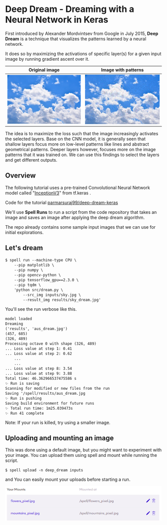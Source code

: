 # Deep Dream - Dreaming with a Neural Network in Keras

First introduced by Alexander Mordvintsev from Google in July 2015, **Deep Dream** is a technique that visualizes the patterns learned by a neural network. 

It does so by maximizing the activations of specific layer(s) for a given input image by running gradient ascent over it.

Original image             |  Image with patterns
:-------------------------:|:-------------------------:
![](https://raw.githubusercontent.com/parmarsuraj99/deep-dream-keras/master/inputs/sky.jpg)  |  ![](https://raw.githubusercontent.com/parmarsuraj99/deep-dream-keras/master/results/sky_dream.jpg)


The idea is to maximize the loss such that the image increasingly activates the selected layers. Base on the CNN model, it is generally seen that shallow layers focus more on low-level patterns like lines and abstract geometrical patterns. Deeper layers however, focuses more on the image patterns that it was trained on. We can use this findings to select the layers and get different outputs.

## Overview

The following tutorial uses a pre-trained Convolutional Neural Network model called "[InceptionV3](https://keras.io/api/applications/inceptionv3/)" from tf.keras .

Code for the tutorial [parmarsuraj99/deep-dream-keras](https://github.com/parmarsuraj99/deep-dream-keras)

We'll use **Spell Runs** to run a script from the code repository that takes an image and saves an image after applying the deep dream algorithm.

The repo already contains some sample input images that we can use for initial explorations.

## Let's dream



```shell
$ spell run --machine-type CPU \
    --pip matplotlib \
    --pip numpy \
    --pip opencv-python \
    --pip tensorflow_gpu==2.3.0 \
    --pip tqdm \
    'python src/dream.py \
        --src_img inputs/sky.jpg \
        --result_img results/sky_dream.jpg'
```

You'll see the run verbose like this. 


```shell
model loaded
Dreaming
('results', 'aus_dream.jpg')
(457, 685)
(326, 489)
Processing octave 0 with shape (326, 489)
... Loss value at step 1: 0.41
... Loss value at step 2: 0.62
    ...
    ...
... Loss value at step 8: 3.54
... Loss value at step 9: 3.88
Total time: 46.362966537475586 s
✨ Run is saving
Scanning for modified or new files from the run
Saving '/spell/results/aus_dream.jpg
✨ Run is pushing
Saving build environment for future runs
✨ Total run time: 1m25.039473s
✨ Run 41 complete

```

Note: If your run is killed, try using a smaller image.

## Uploading and mounting an image

This was done using a default image, but you might want to experiment with your image. You can upload them using spell and mount while running the script.

```shell
$ spell upload -n deep_dream inputs
```

and You can easily mount your uploads before starting a run.

![](spell_images\uploads.png)



